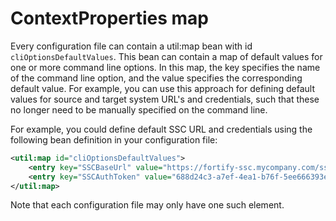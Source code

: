 # ContextProperties map
Every configuration file can contain a util:map bean with id `cliOptionsDefaultValues`. This bean can contain a map of
default values for one or more command line options. In this map, the key specifies the name of the 
command line option, and the value specifies the corresponding default value. For example, you can use this approach
for defining default values for source and target system URL's and credentials, such that these no longer need to be
manually specified on the command line.

For example, you could define default SSC URL and credentials using the following bean definition in your configuration
file:

```xml
<util:map id="cliOptionsDefaultValues">
	<entry key="SSCBaseUrl" value="https://fortify-ssc.mycompany.com/ssc"/>
	<entry key="SSCAuthToken" value="688d24c3-a7ef-4ea1-b76f-5ee666393ebc"/>
</util:map>
```

Note that each configuration file may only have one such element.


